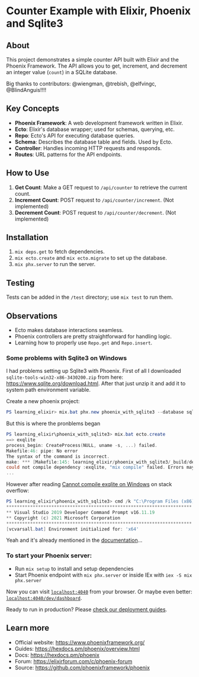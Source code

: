 # Counter Example with Elixir, Phoenix and Sqlite3

## About
This project demonstrates a simple counter API built with Elixir and the Phoenix Framework. The API allows you to get, increment, and decrement an integer value (`count`) in a SQLite database.

Big thanks to contributors: @wiengman, @trebish, @elfvingc, @BlindAnguis!!!!

## Key Concepts
- **Phoenix Framework**: A web development framework written in Elixir.
- **Ecto**: Elixir's database wrapper; used for schemas, querying, etc.
- **Repo**: Ecto's API for executing database queries.
- **Schema**: Describes the database table and fields. Used by Ecto.
- **Controller**: Handles incoming HTTP requests and responds.
- **Routes**: URL patterns for the API endpoints.

## How to Use
1. **Get Count**: Make a GET request to `/api/counter` to retrieve the current count.
2. **Increment Count**: POST request to `/api/counter/increment`. (Not implemented)
3. **Decrement Count**: POST request to `/api/counter/decrement`. (Not implemented)

## Installation
1. `mix deps.get` to fetch dependencies.
2. `mix ecto.create` and `mix ecto.migrate` to set up the database.
3. `mix phx.server` to run the server.

## Testing
Tests can be added in the `/test` directory; use `mix test` to run them.

## Observations
- Ecto makes database interactions seamless.
- Phoenix controllers are pretty straightforward for handling logic.
- Learning how to properly use `Repo.get` and `Repo.insert`.

### Some problems with Sqlite3 on Windows

I had problems setting up Sqlite3 with Phoenix. First of all I downloaded `sqlite-tools-win32-x86-3430200.zip` from here: https://www.sqlite.org/download.html. After that just unzip it and add it to system path environment variable.

Create a new phoenix project:
```powershell
PS learning_elixir> mix.bat phx.new phoenix_with_sqlite3 --database sqlite3 --no-html
```

But this is where the pronblems began
```powershell
PS learning_elixir\phoenix_with_sqlite3> mix.bat ecto.create
==> exqlite
process_begin: CreateProcess(NULL, uname -s, ...) failed.
Makefile:46: pipe: No error
The syntax of the command is incorrect.
make: *** [Makefile:145: learning_elixir/phoenix_with_sqlite3/_build/dev/lib/exqlite/priv] Error 1
could not compile dependency :exqlite, "mix compile" failed. Errors may have been logged above. You can recompile this dependency with "mix deps.compile exqlite --force", update it with "mix deps.update exqlite" or clean it with "mix deps.clean exqlite"
...
```

However after reading [Cannot compile exqlite on Windows](https://stackoverflow.com/questions/69881330/cannot-compile-exqlite-on-windows) on stack overflow:
```powershell
PS learning_elixir\phoenix_with_sqlite3> cmd /k "C:\Program Files (x86)\Microsoft Visual Studio\2019\BuildTools\VC\Auxiliary\Build\vcvars64.bat"
**********************************************************************
** Visual Studio 2019 Developer Command Prompt v16.11.19
** Copyright (c) 2021 Microsoft Corporation
**********************************************************************
[vcvarsall.bat] Environment initialized for: 'x64'
```

Yeah and it's already mentioned in the [documentation](https://github.com/elixir-sqlite/exqlite/blob/main/guides/windows.md)...

### To start your Phoenix server:

  * Run `mix setup` to install and setup dependencies
  * Start Phoenix endpoint with `mix phx.server` or inside IEx with `iex -S mix phx.server`

Now you can visit [`localhost:4040`](http://localhost:4040) from your browser. Or maybe even better: [`localhost:4040/dev/dashboard`](http://localhost:4040/dev/dashboard/home).

Ready to run in production? Please [check our deployment guides](https://hexdocs.pm/phoenix/deployment.html).

## Learn more

  * Official website: https://www.phoenixframework.org/
  * Guides: https://hexdocs.pm/phoenix/overview.html
  * Docs: https://hexdocs.pm/phoenix
  * Forum: https://elixirforum.com/c/phoenix-forum
  * Source: https://github.com/phoenixframework/phoenix
